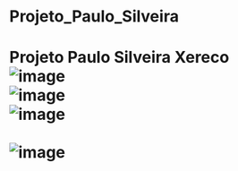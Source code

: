 # Projeto_Paulo_Silveira
# Projeto Paulo Silveira Xereco<br>![image](https://i.pinimg.com/736x/88/12/65/88126532c01f58e2fed6b7674ec49de3.jpg)<br>![image](https://encrypted-tbn0.gstatic.com/images?q=tbn:ANd9GcR6MsyyGghGm22DvgJSptz2Jd6OgxwnQREPIg&s)<br>![image](https://s2-vidadebicho.glbimg.com/tdlFyMXiVAoIEBLZXYi5iCQmoAs=/0x0:2048x1536/984x0/smart/filters:strip_icc()/i.s3.glbimg.com/v1/AUTH_fb623579cd474803aedbbbbae014af68/internal_photos/bs/2022/X/z/TwuBIlTbKuEuKSZ5ErBQ/2-cachorro-cururu-entenda-a-sindrome-que-causa-encurtamento-em-caes.jpeg)<br><br>![image](https://i.pinimg.com/736x/3a/20/d4/3a20d455b1b5f9dff1cc6758647a5505.jpg)